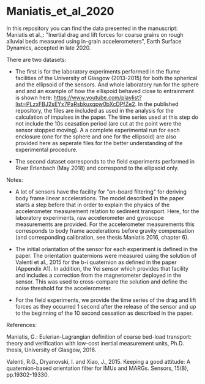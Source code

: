 
# Maniatis_et_al_2020
In this repository you can find the data presented in the manuscript: Maniatis et al.,: "Inertial drag and lift forces for coarse grains on rough alluvial beds measured using in-grain accelerometers", Earth Surface Dynamics, accepted in late 2020.

There are two datasets:

- The first is for the laboratory experiments performed in the flume facilities of the University of Glasgow (2013-2015) for both the spherical and the ellipsoid of the sensors. And whole laboratory run for the sphere and and an example of how the ellispoid behaved close to entrainment is shown here: https://www.youtube.com/playlist?list=PLzxFBJ2sEYx7PaRsbkuxqpw0bXcDPfZe2. In the published repository, the files are included as used in the analysis for the calculation of impulses in the paper. The time series used at this step do not include the 10s ceasation period (are cut at the point were the sensor stopped moving). A a complete experimental run for each enclosure (one for the sphere and one for the ellipsoid) are also provided here as seperate files for the better understanding of the experimental procedure. 

- The second dataset corresponds to the field experiments performed in River Erlenbach (May 2018) and correspond to the ellipsoid only. 

Notes: 
- A lot of sensors have the facility for "on-board filtering" for deriving body frame linear accelerations. The model described in the paper starts a step before that in order to explain the physics of the accelerometer measurement relation to sediment transport. Here, for the laboratory experiments, raw accelerometer and gyroscope measurements are provided. For the accelerometer measurements this corresponds to body frame accelerations before gravity compensation (and corresponding calibration, see thesis Maniatis 2016, chapter 6). 

- The initial oriantation of the sensor for each experiment is defined in the paper. The orientation quaternions were measured using the solution of  Valenti et al., 2015 for the b-i quaternion as defined in the paper (Appendix A1). In addition, the Yei sensor which provides that facility and includes a correction from the magnetometer deployed in the sensor. This was used to cross-compare the solution and define the noise threshold for the accelerometer. 

- For the field experiments, we provide the time series of the drag and lift forces as they occurred 1 second after the release of the sensor and up to the beginning of the 10 second cessation as described in the paper. 





References:

Maniatis, G.: Eulerian-Lagrangian definition of coarse bed-load transport: theory and verification with low-cost inertial measurement units,
Ph.D. thesis, University of Glasgow, 2016.

Valenti, R.G., Dryanovski, I. and Xiao, J., 2015. Keeping a good attitude: A quaternion-based orientation filter for IMUs and MARGs. Sensors, 15(8), pp.19302-19330.
